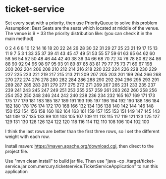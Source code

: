 # ticket-service
Set every seat with a priority, then use PriorityQueue to solve this problem
Assumption: Best Seats are the seats which located at middle of the venue.
The venue is 9 * 33 the priority distribution like: (you can check it in the main method)

0 2 4 6 8 10 12 14 16 18 20 22 24 26 28 30 32 31 29 27 25 23 21 19 17 15 13 11 9 7 5 3 1
33 35 37 39 41 43 45 47 49 51 53 55 57 59 61 63 65 64 62 60 58 56 54 52 50 48 46 44 42 40 38 36 34
66 68 70 72 74 76 78 80 82 84 86 88 90 92 94 96 98 97 95 93 91 89 87 85 83 81 79 77 75 73 71 69 67
198 200 202 204 206 208 210 212 214 216 218 220 222 224 226 228 230 229 227 225 223 221 219 217 215 213 211 209 207 205 203 201 199
264 266 268 270 272 274 276 278 280 282 284 286 288 290 292 294 296 295 293 291 289 287 285 283 281 279 277 275 273 271 269 267 265
231 233 235 237 239 241 243 245 247 249 251 253 255 257 259 261 263 262 260 258 256 254 252 250 248 246 244 242 240 238 236 234 232
165 167 169 171 173 175 177 179 181 183 185 187 189 191 193 195 197 196 194 192 190 188 186 184 182 180 178 176 174 172 170 168 166
132 134 136 138 140 142 144 146 148 150 152 154 156 158 160 162 164 163 161 159 157 155 153 151 149 147 145 143 141 139 137 135 133
99 101 103 105 107 109 111 113 115 117 119 121 123 125 127 129 131 130 128 126 124 122 120 118 116 114 112 110 108 106 104 102 100

I think the last rows are better than the first three rows, so I set the different weight with each row.

Install maven: https://maven.apache.org/download.cgi, then direct to the project file.

Use "mvn clean install" to build jar file.
Then use "java -cp ./target/ticket-service.jar com.mercury.ticketservice.TicketServiceApplication" to run this application
